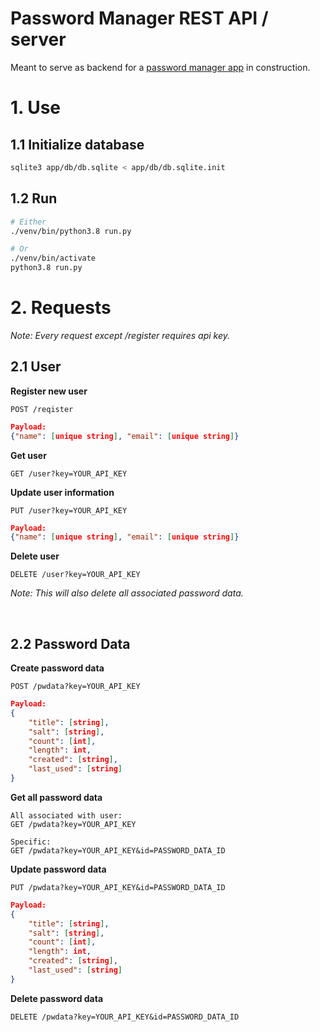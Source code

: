 # Password Manager REST API / server

Meant to serve as backend for a [password manager app](https://github.com/ludvighe/password_manager) in construction.

# 1. Use

## 1.1 Initialize database
```bash
sqlite3 app/db/db.sqlite < app/db/db.sqlite.init
```

## 1.2 Run
```bash
# Either 
./venv/bin/python3.8 run.py

# Or
./venv/bin/activate
python3.8 run.py
```

# 2. Requests

*Note: Every request except /register requires api key.*

## 2.1 User
**Register new user**

```
POST /reqister
```

```json
Payload: 
{"name": [unique string], "email": [unique string]}
```

**Get user**

```
GET /user?key=YOUR_API_KEY
```

**Update user information**

```
PUT /user?key=YOUR_API_KEY
```

```json
Payload:
{"name": [unique string], "email": [unique string]}
```

**Delete user**

```
DELETE /user?key=YOUR_API_KEY
```

*Note: This will also delete all associated password data.*

<br>

## 2.2 Password Data

**Create password data**

```
POST /pwdata?key=YOUR_API_KEY
```

```json
Payload: 
{
    "title": [string],
    "salt": [string],
    "count": [int],
    "length": int,
    "created": [string],
    "last_used": [string]
}
```

**Get all password data**

```
All associated with user: 
GET /pwdata?key=YOUR_API_KEY
```

```
Specific: 
GET /pwdata?key=YOUR_API_KEY&id=PASSWORD_DATA_ID
```

**Update password data**

```
PUT /pwdata?key=YOUR_API_KEY&id=PASSWORD_DATA_ID
```

```json
Payload: 
{
    "title": [string],
    "salt": [string],
    "count": [int],
    "length": int,
    "created": [string],
    "last_used": [string]
}
```

**Delete password data**

```
DELETE /pwdata?key=YOUR_API_KEY&id=PASSWORD_DATA_ID
```
